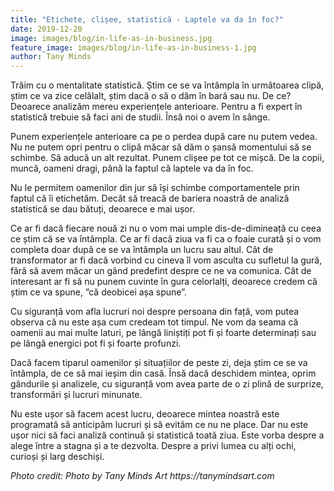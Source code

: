 ```yaml
---
title: "Etichete, clișee, statistică - Laptele va da în foc?"
date: 2019-12-20
image: images/blog/in-life-as-in-business.jpg
feature_image: images/blog/in-life-as-in-business-1.jpg
author: Tany Minds
---
```


Trăim cu o mentalitate statistică. Știm ce se va întâmpla în următoarea clipă, știm ce va zice celălalt, știm dacă o să o dăm în bară sau nu. De ce? Deoarece analizăm mereu experiențele anterioare. Pentru a fi expert în statistică trebuie să faci ani de studii. Însă noi o avem în sânge.

Punem experiențele anterioare ca pe o perdea după care nu putem vedea. Nu ne putem opri pentru o clipă măcar să dăm o șansă momentului să se schimbe. Să aducă un alt rezultat. Punem clișee pe tot ce mișcă. De la copii, muncă, oameni dragi, până la faptul că laptele va da în foc.

Nu le permitem oamenilor din jur să își schimbe comportamentele prin faptul că îi etichetăm. Decât să treacă de bariera noastră de analiză statistică se dau bătuți, deoarece e mai ușor.

Ce ar fi dacă fiecare nouă zi nu o vom mai umple dis-de-dimineață cu ceea ce știm că se va întâmpla. Ce ar fi dacă ziua va fi ca o foaie curată și o vom completa doar după ce se va întâmpla un lucru sau altul. Cât de transformator ar fi dacă vorbind cu cineva îl vom asculta cu sufletul la gură, fără să avem măcar un gând predefint despre ce ne va comunica. Cât de interesant ar fi să nu punem cuvinte în gura celorlalți, deoarece credem că știm ce va spune, ”că deobicei așa spune”.

Cu siguranță vom afla lucruri noi despre persoana din față, vom putea observa că nu este așa cum credeam tot timpul. Ne vom da seama că oamenii au mai multe laturi, pe lângă liniștiți pot fi și foarte determinați sau pe lângă energici pot fi și foarte profunzi.

Dacă facem tiparul oamenilor și situațiilor de peste zi, deja știm ce se va întâmpla, de ce să mai ieșim din casă. Însă dacă deschidem mintea, oprim gândurile și analizele, cu siguranță vom avea parte de o zi plină de surprize, transformări și lucruri minunate.

Nu este ușor să facem acest lucru, deoarece mintea noastră este programată să anticipăm lucruri și să evităm ce nu ne place. Dar nu este ușor nici să faci analiză continuă și statistică toată ziua. Este vorba despre a alege între a stagna și a te dezvolta. Despre a privi lumea cu alți ochi, curioși și larg deschiși.

_Photo credit: Photo by Tany Minds Art https://tanymindsart.com_